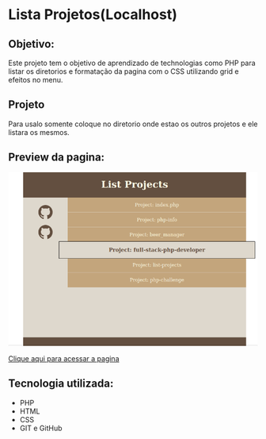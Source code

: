# Lista Projetos(Localhost)

## Objetivo:
Este projeto tem o objetivo de aprendizado de technologias como PHP para listar os diretorios e formatação da pagina com o CSS utilizando grid e efeitos no menu.

## Projeto
Para usalo somente coloque no diretorio onde estao os outros projetos e ele listara os mesmos.


## Preview da pagina:
![Preview](preview.png)


[Clique aqui para acessar a pagina](https://distro104.github.io/nlw-esport-explorer/)

## Tecnologia utilizada:
* PHP
* HTML
* CSS
* GIT e GitHub
